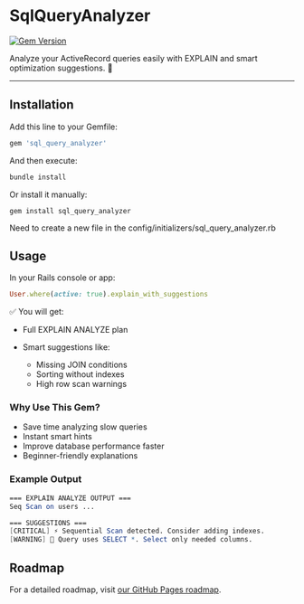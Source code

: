 # SqlQueryAnalyzer

[![Gem Version](https://badge.fury.io/rb/sql_query_analyzer.svg)](https://badge.fury.io/rb/sql_query_analyzer)

Analyze your ActiveRecord queries easily with EXPLAIN and smart optimization suggestions. 🚀

---

## Installation

Add this line to your Gemfile:

```ruby
gem 'sql_query_analyzer'
```

And then execute:

```ruby
bundle install
```

Or install it manually:

```
gem install sql_query_analyzer
```

Need to create a new file in the config/initializers/sql_query_analyzer.rb


## Usage
In your Rails console or app:

```ruby
User.where(active: true).explain_with_suggestions

```


✅ You will get:

- Full EXPLAIN ANALYZE plan

- Smart suggestions like:
    - Missing JOIN conditions
    - Sorting without indexes
    - High row scan warnings


### Why Use This Gem?

- Save time analyzing slow queries
- Instant smart hints
- Improve database performance faster
- Beginner-friendly explanations


### Example Output

```mathematica
=== EXPLAIN ANALYZE OUTPUT ===
Seq Scan on users ...

=== SUGGESTIONS ===
[CRITICAL] ⚡ Sequential Scan detected. Consider adding indexes.
[WARNING] 🚨 Query uses SELECT *. Select only needed columns.
```

## Roadmap
For a detailed roadmap, visit [our GitHub Pages roadmap](https://github.com/anoobbava/sql_query_analyzer/blob/master/ROADMAP.md).